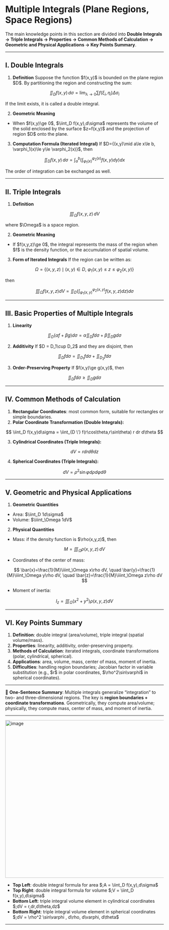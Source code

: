 # Multiple Integrals (Plane Regions, Space Regions)

The main knowledge points in this section are divided into **Double Integrals → Triple Integrals → Properties → Common Methods of Calculation → Geometric and Physical Applications → Key Points Summary**.

---

## I. Double Integrals

1. **Definition**
   Suppose the function \$f(x,y)\$ is bounded on the plane region \$D\$. By partitioning the region and constructing the sum:

$$
\iint_D f(x,y)\,d\sigma = \lim_{\lambda\to 0}\sum f(\xi_i,\eta_i)\Delta\sigma_i
$$

If the limit exists, it is called a double integral.

2. **Geometric Meaning**

* When \$f(x,y)\ge 0\$, \$\iint\_D f(x,y),d\sigma\$ represents the volume of the solid enclosed by the surface \$z=f(x,y)\$ and the projection of region \$D\$ onto the plane.

3. **Computation Formula (Iterated Integral)**
   If \$D={(x,y)\mid a\le x\le b, \varphi\_1(x)\le y\le \varphi\_2(x)}\$, then

$$
\iint_D f(x,y)\,d\sigma = \int_a^b \Big(\int_{\varphi_1(x)}^{\varphi_2(x)} f(x,y)dy\Big)dx
$$

The order of integration can be exchanged as well.

---

## II. Triple Integrals

1. **Definition**

$$
\iiint_\Omega f(x,y,z)\,dV
$$

where \$\Omega\$ is a space region.

2. **Geometric Meaning**

* If \$f(x,y,z)\ge 0\$, the integral represents the mass of the region when \$f\$ is the density function, or the accumulation of spatial volume.

3. **Form of Iterated Integrals**
   If the region can be written as:

$$
\Omega = \{(x,y,z)\mid (x,y)\in D,\ \varphi_1(x,y)\le z \le \varphi_2(x,y)\}
$$

then

$$
\iiint_\Omega f(x,y,z)dV = \iint_D \Big(\int_{\varphi_1(x,y)}^{\varphi_2(x,y)} f(x,y,z)dz\Big)d\sigma
$$

---

## III. Basic Properties of Multiple Integrals

1. **Linearity**

$$
\iint_D (\alpha f + \beta g)d\sigma = \alpha \iint_D fd\sigma + \beta \iint_D gd\sigma
$$

2. **Additivity**
   If \$D = D\_1\cup D\_2\$ and they are disjoint, then

$$
\iint_D fd\sigma = \iint_{D_1} fd\sigma + \iint_{D_2} fd\sigma
$$

3. **Order-Preserving Property**
   If \$f(x,y)\ge g(x,y)\$, then

$$
\iint_D fd\sigma \ge \iint_D gd\sigma
$$

---

## IV. Common Methods of Calculation

1. **Rectangular Coordinates**: most common form, suitable for rectangles or simple boundaries.
2. **Polar Coordinate Transformation (Double Integrals):**

$$
\iint_D f(x,y)d\sigma = \iint_{D \'} f(r\cos\theta,r\sin\theta) r dr d\theta
$$

3. **Cylindrical Coordinates (Triple Integrals):**

$$
dV = r dr d\theta dz
$$

4. **Spherical Coordinates (Triple Integrals):**

$$
dV = \rho^2 \sin\varphi d\rho d\varphi d\theta
$$

---

## V. Geometric and Physical Applications

1. **Geometric Quantities**

* Area: \$\iint\_D 1d\sigma\$
* Volume: \$\iiint\_\Omega 1dV\$

2. **Physical Quantities**

* Mass: if the density function is \$\rho(x,y,z)\$, then

$$
M = \iiint_\Omega \rho(x,y,z)\,dV
$$

* Coordinates of the center of mass:

$$
\bar{x}=\frac{1}{M}\iiint_\Omega x\rho dV, \quad \bar{y}=\frac{1}{M}\iiint_\Omega y\rho dV, \quad \bar{z}=\frac{1}{M}\iiint_\Omega z\rho dV
$$

* Moment of inertia:

$$
I_z = \iiint_\Omega (x^2+y^2)\rho(x,y,z)dV
$$

---

## VI. Key Points Summary

1. **Definition**: double integral (area/volume), triple integral (spatial volume/mass).
2. **Properties**: linearity, additivity, order-preserving property.
3. **Methods of Calculation**: iterated integrals, coordinate transformations (polar, cylindrical, spherical).
4. **Applications**: area, volume, mass, center of mass, moment of inertia.
5. **Difficulties**: handling region boundaries; Jacobian factor in variable substitution (e.g., \$r\$ in polar coordinates, \$\rho^2\sin\varphi\$ in spherical coordinates).

---

📌 **One-Sentence Summary**:
Multiple integrals generalize “integration” to two- and three-dimensional regions. The key is **region boundaries + coordinate transformations**. Geometrically, they compute area/volume; physically, they compute mass, center of mass, and moment of inertia.

---

<img width="575" height="500" alt="image" src="https://github.com/user-attachments/assets/96d08291-7410-4c32-9bbc-eb6541053dd0" />

* **Top Left**: double integral formula for area \$;A = \iint\_D f(x,y),d\sigma\$
* **Top Right**: double integral formula for volume \$;V = \iint\_D f(x,y),d\sigma\$
* **Bottom Left**: triple integral volume element in cylindrical coordinates \$;dV = r,dr,d\theta,dz\$
* **Bottom Right**: triple integral volume element in spherical coordinates \$;dV = \rho^2 \sin\varphi , d\rho, d\varphi, d\theta\$

---

